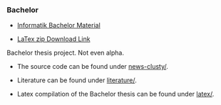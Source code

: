 
### Bachelor ###

- <a href="http://www.haw-hamburg.de/fakultaeten-und-departments/ti/fakultaetsservicebuero/abschlussarbeiten.html#c107779" target="_blank">Informatik Bachelor Material</a>

- <a href="http://www.haw-hamburg.de/fileadmin/user_upload/FakTI/FSB_TI/Abschlussarbeiten/I/haw-vorlage_LaTeX.zip" target="_blank">LaTex zip Download Link</a>

Bachelor thesis project. Not even alpha.

- The source code can be found under [news-clusty/](news-clusty/).

- Literature can be found under [literature/](literature/).

- Latex compilation of the Bachelor thesis can be found under [latex/](latex/).